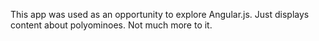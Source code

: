 This app was used as an opportunity to explore Angular.js. Just displays content about polyominoes. Not much more to it.
